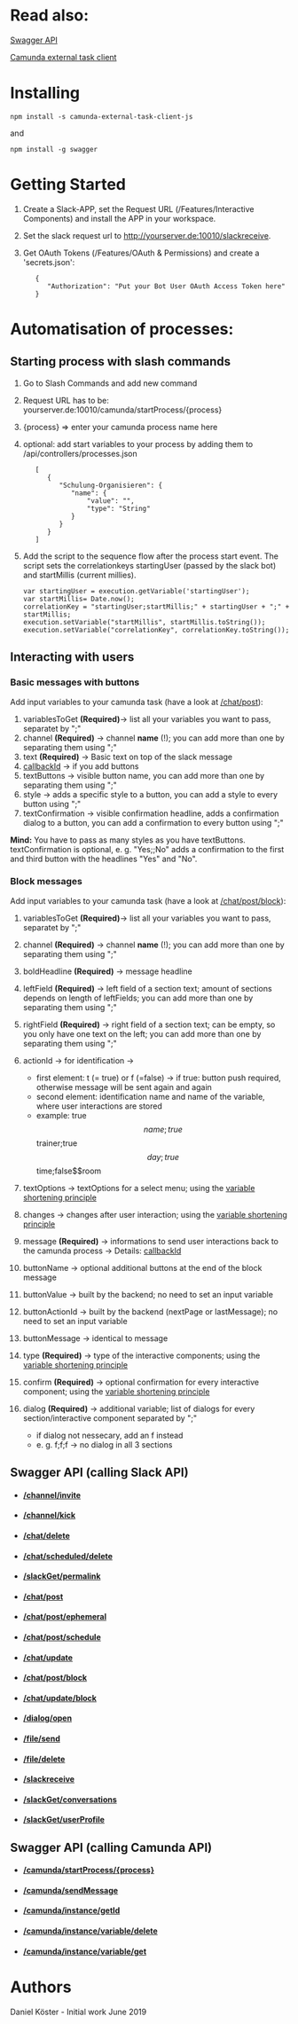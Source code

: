 # Read also:

[Swagger API](https://github.com/swagger-api)

[Camunda external task client](https://github.com/camunda/camunda-external-task-client-js)

# Installing
```
npm install -s camunda-external-task-client-js 
```

and

```
npm install -g swagger
```

# Getting Started

1. Create a Slack-APP, set the Request URL (/Features/Interactive Components) and install the APP in your workspace.
2. Set the slack request url to http://yourserver.de:10010/slackreceive.
3. Get OAuth Tokens (/Features/OAuth & Permissions) and create a 'secrets.json':

   ```
      {
         "Authorization": "Put your Bot User OAuth Access Token here"
      }
   ```
# Automatisation of processes:

## Starting process with slash commands

1. Go to Slash Commands and add new command
2. Request URL has to be: yourserver.de:10010/camunda/startProcess/{process}
3. {process} => enter your camunda process name here
4. optional: add start variables to your process by adding them to /api/controllers/processes.json
   ```
      [
         {
            "Schulung-Organisieren": {
               "name": {
                   "value": "",
                   "type": "String"
               }
            }
         }
      ]
   ```
5. Add the script to the sequence flow after the process start event. The script sets the correlationkeys startingUser (passed by the slack bot) and startMillis (current millies).

   ```
   var startingUser = execution.getVariable('startingUser');
   var startMillis= Date.now();
   correlationKey = "startingUser;startMillis;" + startingUser + ";" + startMillis;
   execution.setVariable("startMillis", startMillis.toString());
   execution.setVariable("correlationKey", correlationKey.toString());
   ```
   
## Interacting with users

### Basic messages with buttons

Add input variables to your camunda task (have a look at [/chat/post](docs/chatPost.MD)):
   1. variablesToGet **(Required)**-> list all your variables you want to pass, separatet by ";"
   2. channel **(Required)** -> channel **name** (!); you can add more than one by separating them using ";"
   3. text **(Required)** -> Basic text on top of the slack message
   4. [callbackId](docs/callbackId.MD) -> if you add buttons
   5. textButtons -> visible button name, you can add more than one by separating them using ";"
   6. style -> adds a specific style to a button, you can add a style to every button using ";"
   7. textConfirmation -> visible confirmation headline, adds a confirmation dialog to a button, 
      you can add a confirmation to every button using ";"

**Mind:** You have to pass as many styles as you have textButtons. textConfirmation is optional, e. g. "Yes;;No" adds a confirmation to the first and third button with the headlines "Yes" and "No".

### Block messages

Add input variables to your camunda task (have a look at [/chat/post/block](docs/chatPostBlock.MD)):
   1. variablesToGet **(Required)**-> list all your variables you want to pass, separatet by ";"
   2. channel **(Required)** -> channel **name** (!); you can add more than one by separating them using ";"
   3. boldHeadline **(Required)** -> message headline
   4. leftField **(Required)** -> left field of a section text; amount of sections depends on length of leftFields; 
      you can add more than one by separating them using ";"
   5. rightField **(Required)** -> right field of a section text; can be empty, so you only have one text on the left; you can add more       than one by separating them using ";"
   6. actionId -> for identification ->
      - first element: t (= true) or f (=false) -> if true: button push required, otherwise message will be sent again and again
      - second element: identification name and name of the variable, where user interactions are stored
      - example: true$$name;true$$trainer;true$$day;true$$time;false$$room
   7. textOptions -> textOptions for a select menu; using the [variable shortening principle](docs/vsp.MD)
   8. changes -> changes after user interaction; using the [variable shortening principle](docs/vsp.MD)
   9. message **(Required)** -> informations to send user interactions back to the camunda process -> Details: [callbackId](docs/callbackId.MD)
   10. buttonName -> optional additional buttons at the end of the block message
   11. buttonValue -> built by the backend; no need to set an input variable
   12. buttonActionId -> built by the backend (nextPage or lastMessage); no need to set an input variable
   13. buttonMessage -> identical to message
   14. type **(Required)** -> type of the interactive components; using the [variable shortening principle](docs/vsp.MD)
   15. confirm **(Required)** -> optional confirmation for every interactive component; using the [variable shortening principle](docs/vsp.MD)
   
   16. dialog **(Required)** -> additional variable; list of dialogs for every section/interactive component separated by ";"
       - if dialog not nessecary, add an f instead
       - e. g. f;f;f -> no dialog in all 3 sections

## Swagger API (calling Slack API)
* #### [/channel/invite](docs/channelInvite.MD)
* #### [/channel/kick](docs//channel/kick.MD)
* #### [/chat/delete](docs/chatDelete.MD)
* #### [/chat/scheduled/delete](docs/chatScheduledDelete.MD)
* #### [/slackGet/permalink](docs/slackGetPermalink.MD)
* #### [/chat/post](docs/chatPost.MD)
* #### [/chat/post/ephemeral](docs/chatPostEphemeral.MD)
* #### [/chat/post/schedule](docs/chatPostSchedule.MD)
* #### [/chat/update](docs/chatUpdate.MD)
* #### [/chat/post/block](docs/chatPostBlock.MD)
* #### [/chat/update/block](docs/chatUpdateBlock.MD)
* #### [/dialog/open](docs/dialogOpen.MD)
* #### [/file/send](docs/fileSend.MD)
* #### [/file/delete](docs/fileDelete.MD)
* #### [/slackreceive](docs/slackReceive.MD)
* #### [/slackGet/conversations](docs/slackGetConversations.MD)
* #### [/slackGet/userProfile](docs/slackGetUserProfile.MD)

## Swagger API (calling Camunda API)

* #### [/camunda/startProcess/{process}](docs/camundaStartProcess.MD)
* #### [/camunda/sendMessage](docs/camundaSendMessage.MD)
* #### [/camunda/instance/getId](docs/camundaInstanceGetId.MD)
* #### [/camunda/instance/variable/delete](docs/camundaInstanceVariableDelete.MD)
* #### [/camunda/instance/variable/get](docs/camundaInstanceVariableGet.MD)



# Authors
Daniel Köster - Initial work June 2019
